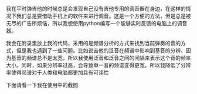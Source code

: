 我在平时弹吉他的时候总是会发现自己没有吉他专用的调音器在身边，在这样的情况下我们总是要借助手机上的软件来进行调音。这是一个方便的方法，但是总是被无尽的广告所烦恼，所以我想使用python编写一个能够实时反馈的电脑上的调音器。

我会在附录里放上我的代码，采用的是频谱分析的方式来找到当前弹奏的音的方式，但是我也遇到了一些问题。比如说吉他的泛音在频谱中影响到基音的分辨，因为基音的频谱总不是太宽，所以我使用泛音和泛音之间的间隔来表示这个音的频率大小。同时，如果分辨率过高，会导致单一音的频谱变得更宽，所以我降低了分辨率使得频谱对于人类和电脑都更加具有可读性

下面请看一下我在使用中的截图